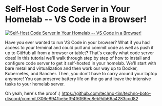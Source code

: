 # Self-Host Code Server in Your Homelab -- VS Code in a Browser!


[![Self-Host Code Server in Your Homelab -- VS Code in a Browser!](https://img.youtube.com/vi/_QwQnyoz_-w/0.jpg)](https://www.youtube.com/watch?v=_QwQnyoz_-w "Self-Host Code Server in Your Homelab -- VS Code in a Browser!")


Have you ever wanted to run VS Code in your browser?  What if you had access to your terminal and could pull and commit code as well as push it up to GitHub all from a browser or tablet?  That's exactly what code server does!  In this tutorial we'll walk through step by step of how to install and configure code server to get it self-hosted in your homelab.  We'll start with bare metal and virtualization and then work our way up to Docker, Kubernetes, and Rancher.  Then, you don't have to carry around your laptop anymore! You can preserve battery life on the go and leave the intensive tasks to your homelab server. 

Oh yeah, here's the proof :) https://github.com/techno-tim/techno-boto-discord/commit/306e8941be5ef94f6f66ec8eb9db66a4283ccd82
